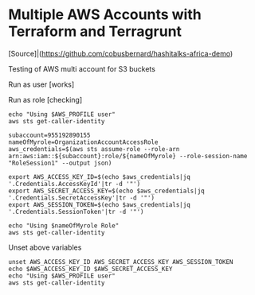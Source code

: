 # Multiple AWS Accounts with Terraform and Terragrunt

[Source]|(https://github.com/cobusbernard/hashitalks-africa-demo)

Testing of AWS multi account for S3 buckets


Run as user [works]

Run as role [checking]
```
echo "Using $AWS_PROFILE user"
aws sts get-caller-identity

subaccount=955192890155
nameOfMyrole=OrganizationAccountAccessRole
aws_credentials=$(aws sts assume-role --role-arn arn:aws:iam::${subaccount}:role/${nameOfMyrole} --role-session-name "RoleSession1" --output json)

export AWS_ACCESS_KEY_ID=$(echo $aws_credentials|jq '.Credentials.AccessKeyId'|tr -d '"')
export AWS_SECRET_ACCESS_KEY=$(echo $aws_credentials|jq '.Credentials.SecretAccessKey'|tr -d '"')
export AWS_SESSION_TOKEN=$(echo $aws_credentials|jq '.Credentials.SessionToken'|tr -d '"')

echo "Using $nameOfMyrole Role"
aws sts get-caller-identity
```

Unset above variables
```
unset AWS_ACCESS_KEY_ID AWS_SECRET_ACCESS_KEY AWS_SESSION_TOKEN
echo $AWS_ACCESS_KEY_ID $AWS_SECRET_ACCESS_KEY
echo "Using $AWS_PROFILE user"
aws sts get-caller-identity
```